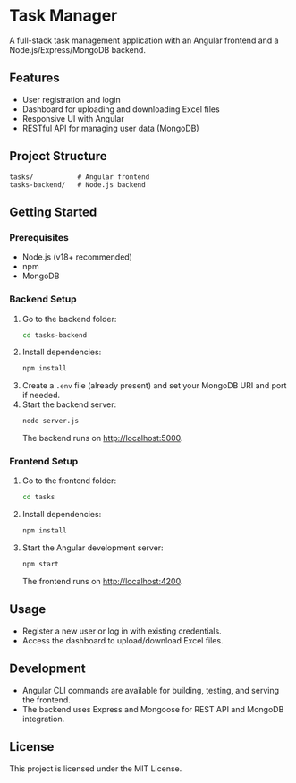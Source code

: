 # Task Manager

A full-stack task management application with an Angular frontend and a Node.js/Express/MongoDB backend.

## Features

- User registration and login
- Dashboard for uploading and downloading Excel files
- Responsive UI with Angular
- RESTful API for managing user data (MongoDB)

## Project Structure

```
tasks/           # Angular frontend
tasks-backend/   # Node.js backend
```

## Getting Started

### Prerequisites

- Node.js (v18+ recommended)
- npm
- MongoDB

### Backend Setup

1. Go to the backend folder:
    ```sh
    cd tasks-backend
    ```
2. Install dependencies:
    ```sh
    npm install
    ```
3. Create a `.env` file (already present) and set your MongoDB URI and port if needed.
4. Start the backend server:
    ```sh
    node server.js
    ```
   The backend runs on [http://localhost:5000](http://localhost:5000).

### Frontend Setup

1. Go to the frontend folder:
    ```sh
    cd tasks
    ```
2. Install dependencies:
    ```sh
    npm install
    ```
3. Start the Angular development server:
    ```sh
    npm start
    ```
   The frontend runs on [http://localhost:4200](http://localhost:4200).

## Usage

- Register a new user or log in with existing credentials.
- Access the dashboard to upload/download Excel files.

## Development

- Angular CLI commands are available for building, testing, and serving the frontend.
- The backend uses Express and Mongoose for REST API and MongoDB integration.

## License

This project is licensed under the MIT License.
